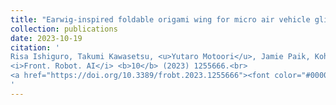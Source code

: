 ```yaml
---
title: "Earwig-inspired foldable origami wing for micro air vehicle gliding"
collection: publications
date: 2023-10-19
citation: '
Risa Ishiguro, Takumi Kawasetsu, <u>Yutaro Motoori</u>, Jamie Paik, Koh Hosoda<br>
<i>Front. Robot. AI</i> <b>10</b> (2023) 1255666.<br>
<a href="https://doi.org/10.3389/frobt.2023.1255666"><font color="#0000FF">https://doi.org/10.3389/frobt.2023.1255666</font></a>
'
---
```

